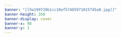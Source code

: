 ```yaml
---
banner: "[[9a199720b1cc18ef57485971015745a0.jpg]]"
banner-height: 350
banner-display: cover
banner-x: 98
banner-y: 1
---
```


